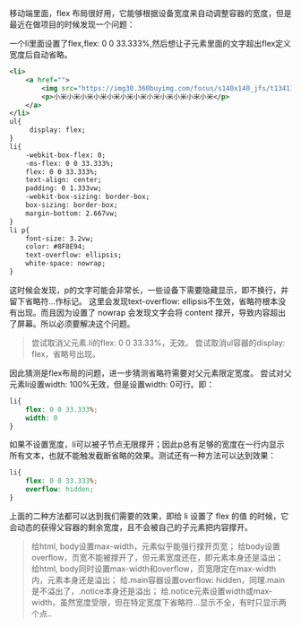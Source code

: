 移动端里面，flex 布局很好用，它能够根据设备宽度来自动调整容器的宽度，但是最近在做项目的时候发现一个问题：

一个li里面设置了flex,flex: 0 0 33.333%,然后想让子元素里面的文字超出flex定义宽度后自动省略。

```xml
<li>
    <a href="">
        <img src="https://img30.360buyimg.com/focus/s140x140_jfs/t13411/188/926813276/3945/a4f47292/5a1692eeN105a64b4.png" alt=""> 
        <p>小米小米小米小米小米小米小米小米小米小米小米小米</p>
    </a>
</li>
ul{
     display: flex;
}
li{
    -webkit-box-flex: 0;
    -ms-flex: 0 0 33.333%;
    flex: 0 0 33.333%;
    text-align: center;
    padding: 0 1.333vw;
    -webkit-box-sizing: border-box;
    box-sizing: border-box;
    margin-bottom: 2.667vw;
}
li p{
    font-size: 3.2vw;
    color: #8F8E94;
    text-overflow: ellipsis;
    white-space: nowrap;
}
```

这时候会发现，p的文字可能会非常长，一些设备下需要隐藏显示，即不换行，并留下省略符…作标记。
这里会发现text-overflow: ellipsis不生效，省略符根本没有出现。而且因为设置了 nowrap 会发现文字会将 content 撑开，导致内容超出了屏幕。所以必须要解决这个问题。

> 尝试取消父元素.li的flex: 0 0 33.33%，无效。
> 尝试取消ul容器的display: flex，省略号出现。

因此猜测是flex布局的问题，进一步猜测省略符需要对父元素限定宽度。
尝试对父元素li设置width: 100%无效，但是设置width: 0可行。即：

```css
li{
    flex: 0 0 33.333%;
    width: 0
}
```

如果不设置宽度，li可以被子节点无限撑开；因此p总有足够的宽度在一行内显示所有文本，也就不能触发截断省略的效果。测试还有一种方法可以达到效果：

```css
li{
    flex: 0 0 33.333%;
    overflow: hidden;
}
```

上面的二种方法都可以达到我们需要的效果，即给 li 设置了 flex 的值 的时候，它会动态的获得父容器的剩余宽度，且不会被自己的子元素把内容撑开。

> 给html, body设置max-width，元素似乎能强行撑开页宽；
> 给body设置overflow，页宽不能被撑开了，但元素宽度还在，即元素本身还是溢出；
> 给html, body同时设置max-width和overflow，页宽限定在max-width内，元素本身还是溢出；
> 给.main容器设置overflow: hidden，同理.main是不溢出了，.notice本身还是溢出；
> 给.notice元素设置width或max-width，虽然宽度受限，但在特定宽度下省略符…显示不全，有时只显示两个点..